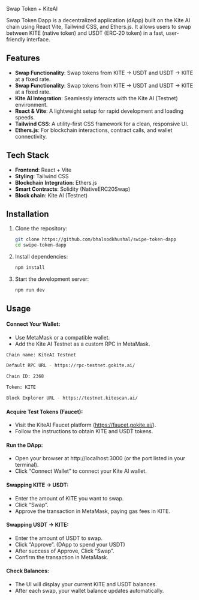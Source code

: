Swap Token + KiteAI

Swap Token Dapp is a decentralized application (dApp) built on the Kite AI chain using React Vite, Tailwind CSS, and Ethers.js. It allows users to swap between KITE (native token) and USDT (ERC‑20 token) in a fast, user-friendly interface.

## Features

- **Swap Functionality**: Swap tokens from KITE → USDT and USDT → KITE at a fixed rate.
- **Swap Functionality**: Swap tokens from KITE → USDT and USDT → KITE at a fixed rate.
- **Kite AI Integration**: Seamlessly interacts with the Kite AI (Testnet) environment.
- **React & Vite**: A lightweight setup for rapid development and loading speeds.
- **Tailwind CSS**: A utility-first CSS framework for a clean, responsive UI.
- **Ethers.js**: For blockchain interactions, contract calls, and wallet connectivity.

## Tech Stack

- **Frontend**: React + Vite
- **Styling**: Tailwind CSS
- **Blockchain Integration**: Ethers.js
- **Smart Contracts**: Solidity (NativeERC20Swap)
- **Block chain**: Kite AI (Testnet)

## Installation

1. Clone the repository:
   ```sh
   git clone https://github.com/bhalsodkhushal/swipe-token-dapp
   cd swipe-token-dapp
   ```
2. Install dependencies:
   ```sh
   npm install
   ```
3. Start the development server:
   ```sh
   npm run dev
   ```

## Usage

#### Connect Your Wallet:

- Use MetaMask or a compatible wallet.
- Add the Kite AI Testnet as a custom RPC in MetaMask.

```sh
Chain name: KiteAI Testnet

Default RPC URL - https://rpc-testnet.gokite.ai/

Chain ID: 2368

Token: KITE

Block Explorer URL - https://testnet.kitescan.ai/
```

#### Acquire Test Tokens (Faucet):

- Visit the KiteAI Faucet platform (https://faucet.gokite.ai/).
- Follow the instructions to obtain KITE and USDT tokens.

#### Run the DApp:

- Open your browser at http://localhost:3000 (or the port listed in your terminal).
- Click “Connect Wallet” to connect your Kite AI wallet.

#### Swapping KITE → USDT:

- Enter the amount of KITE you want to swap.
- Click “Swap”.
- Approve the transaction in MetaMask, paying gas fees in KITE.

#### Swapping USDT → KITE:

- Enter the amount of USDT to swap.
- Click “Approve”. (DApp to spend your USDT)
- After success of Approve, Click “Swap”.
- Confirm the transaction in MetaMask.

#### Check Balances:

- The UI will display your current KITE and USDT balances.
- After each swap, your wallet balance updates automatically.
